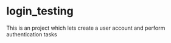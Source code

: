 # login_testing
This is an project which lets create a user account and perform authentication tasks
